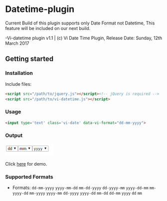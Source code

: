 # Datetime-plugin
Current Build of this plugin supports only Date Format not Datetime, This feature will be included on our next build.

-Vi-datetime plugin v1.1 | (c) Vi Date Time Plugin, Release Date: Sunday, 12th March 2017

## Getting started

### Installation

Include files:

```html
<script src="/path/to/jquery.js"></script><!-- jQuery is required -->
<script src="/path/to/vi-datetime.js"></script>
```
### Usage
```html
<input type='text' class='vi-date' data-vi-format="dd-mm-yyyy">
```

### Output
![Alt text](https://raw.githubusercontent.com/vinodselvin/datetime-plugin/master/demo.png)

Click <a href="http://codepen.io/vinodselvin/pen/gmzpKj" target="_blank">here</a> for demo.

### Supported Formats
- Formats: `dd-mm-yyyy` `yyyy-mm-dd` `mm-dd-yyyy` `dd-yyyy-mm` `yyyy-dd-mm` `mm-yyyy-dd` `mm-yyyy` `yyyy-mm` `dd-yyyy` `yyyy-dd` `mm-dd` `dd-mm` `yyyy` `dd` `mm`
